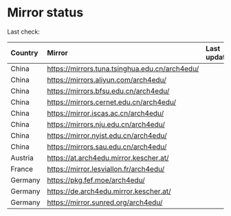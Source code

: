 <script src="./time.js"></script>
# Mirror status
Last check: <script type="text/javascript">localize(1700716636.6219265);</script>

|Country|Mirror|Last update|
|:------|:-----|:----------|
|China|https://mirrors.tuna.tsinghua.edu.cn/arch4edu/|<script type="text/javascript">localize(1700677914);</script>|
|China|https://mirrors.aliyun.com/arch4edu/|<script type="text/javascript">localize(1700677914);</script>|
|China|https://mirrors.bfsu.edu.cn/arch4edu/|<script type="text/javascript">localize(1700677914);</script>|
|China|https://mirrors.cernet.edu.cn/arch4edu/|<script type="text/javascript">localize(1700677914);</script>|
|China|https://mirror.iscas.ac.cn/arch4edu/|<script type="text/javascript">localize(1700677914);</script>|
|China|https://mirrors.nju.edu.cn/arch4edu/|<script type="text/javascript">localize(1700677914);</script>|
|China|https://mirror.nyist.edu.cn/arch4edu/|<script type="text/javascript">localize(1700677914);</script>|
|China|https://mirrors.sau.edu.cn/arch4edu/|<script type="text/javascript">localize(1700677914);</script>|
|Austria|https://at.arch4edu.mirror.kescher.at/|<script type="text/javascript">localize(1700677914);</script>|
|France|https://mirror.lesviallon.fr/arch4edu/|<script type="text/javascript">localize(1700677914);</script>|
|Germany|https://pkg.fef.moe/arch4edu/|<script type="text/javascript">localize(1700677914);</script>|
|Germany|https://de.arch4edu.mirror.kescher.at/|<script type="text/javascript">localize(1700677914);</script>|
|Germany|https://mirror.sunred.org/arch4edu/|<script type="text/javascript">localize(1700677914);</script>|

<script src="./tablefilter/tablefilter.js"></script>
<script src="./table.js"></script>